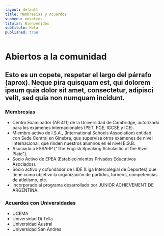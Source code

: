 ```yaml
---
layout: default
title: Membresías y Acuerdos
submenu: nosotros
titular: Bienvenidos
subtitulo: Hola
published: true
---
```


# Abiertos a la comunidad

## Esto es un copete, respetar el largo del párrafo (aprox). Neque pira quisquam est, qui dolorem ipsum quia dolor sit amet, consectetur, adipisci velit, sed quia non numquam incidunt.

### Membresías

- Centro Examinador (AR 411) de la Universidad de Cambridge, autorizado para los exámenes internacionales (PET, FCE, IGCSE y ICE).
- Miembro activo de I.S.A., (International Schools Association) entidad con Sede Central en Ginebra, que supervisa otros exámenes de nivel internacional, que rinden nuestros alumnos en el nivel E.G.B.
- Asociado a ESSARP ("The English Speaking Scholastic of the River Plate").
- Socio Activo de EPEA (Establecimientos Privados Educativos Asociados).
- Socio activo y cofundador de LIDE (Liga Intercolegial de Deportes) que tiene como objetivo la organización de partidos, torneos, competencias de atletismo, etc. 
- Incorporado al programa desarrollado por JUNIOR ACHIEVEMENT DE ARGENTINA.

### Acuerdos con Universidades

- UCEMA
- Universidad Di Tella
- Universidad Austral
- Universidad San Andres



